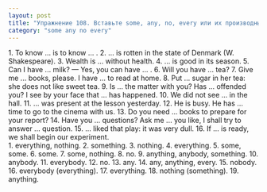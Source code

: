 ```yaml
---
layout: post
title: "Упражнение 108. Вставьте some, any, no, every или их производные."
category: "some any no every"
---
```

<section class="question">
1. To know ... is to know ... . 2. ... is rotten in the state of Denmark (W. Shakespeare). 3. Wealth is ... without health. 4. ... is good in its season.
5. Can I have ... milk? — Yes, you can have ... .
6. Will you have ... tea? 7. Give me ... books, please. I have ... to read at home. 8. Put ... sugar in her tea: she does not like sweet tea. 9. Is ... the matter with you? Has ... offended you? I see by your face that ... has happened. 10. We did not see ... in the hall. 11. ... was present at the lesson yesterday. 12. He is busy. He has ... time to go to the cinema with us. 13. Do you need ... books to prepare for your report? 14. Have you ... questions? Ask me ... you like, I shall try to answer ... question. 15. ... liked that play: it was very dull. 16. If ... is ready, we shall begin our experiment.
</section>

<section class="answer">
1. everything, nothing. 2. something. 3. nothing. 4. everything. 5. some, some. 6. some. 7. some, nothing. 8. no. 9. anything, anybody, something. 10. anybody. 11. everybody. 12. no. 13. any. 14. any, anything, every. 15. nobody. 16. everybody (everything). 17.  everything. 18.  nothing (something). 19. anything.
</section>